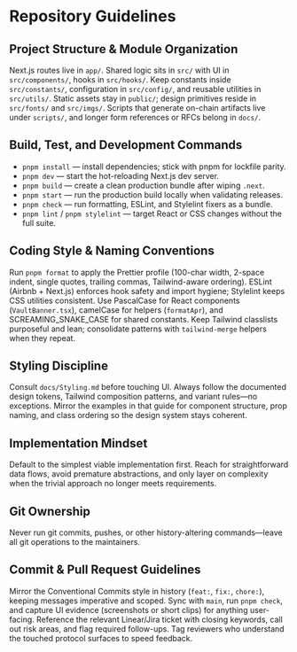 # Repository Guidelines

## Project Structure & Module Organization
Next.js routes live in `app/`. Shared logic sits in `src/` with UI in `src/components/`, hooks in `src/hooks/`. Keep constants inside `src/constants/`, configuration in `src/config/`, and reusable utilities in `src/utils/`. Static assets stay in `public/`; design primitives reside in `src/fonts/` and `src/imgs/`. Scripts that generate on-chain artifacts live under `scripts/`, and longer form references or RFCs belong in `docs/`.

## Build, Test, and Development Commands
- `pnpm install` — install dependencies; stick with pnpm for lockfile parity.
- `pnpm dev` — start the hot-reloading Next.js dev server.
- `pnpm build` — create a clean production bundle after wiping `.next`.
- `pnpm start` — run the production build locally when validating releases.
- `pnpm check` — run formatting, ESLint, and Stylelint fixers as a bundle.
- `pnpm lint` / `pnpm stylelint` — target React or CSS changes without the full suite.

## Coding Style & Naming Conventions
Run `pnpm format` to apply the Prettier profile (100-char width, 2-space indent, single quotes, trailing commas, Tailwind-aware ordering). ESLint (Airbnb + Next.js) enforces hook safety and import hygiene; Stylelint keeps CSS utilities consistent. Use PascalCase for React components (`VaultBanner.tsx`), camelCase for helpers (`formatApr`), and SCREAMING_SNAKE_CASE for shared constants. Keep Tailwind classlists purposeful and lean; consolidate patterns with `tailwind-merge` helpers when they repeat.

## Styling Discipline
Consult `docs/Styling.md` before touching UI. Always follow the documented design tokens, Tailwind composition patterns, and variant rules—no exceptions. Mirror the examples in that guide for component structure, prop naming, and class ordering so the design system stays coherent.

## Implementation Mindset
Default to the simplest viable implementation first. Reach for straightforward data flows, avoid premature abstractions, and only layer on complexity when the trivial approach no longer meets requirements.

## Git Ownership
Never run git commits, pushes, or other history-altering commands—leave all git operations to the maintainers.

## Commit & Pull Request Guidelines
Mirror the Conventional Commits style in history (`feat:`, `fix:`, `chore:`), keeping messages imperative and scoped. Sync with `main`, run `pnpm check`, and capture UI evidence (screenshots or short clips) for anything user-facing. Reference the relevant Linear/Jira ticket with closing keywords, call out risk areas, and flag required follow-ups. Tag reviewers who understand the touched protocol surfaces to speed feedback.
